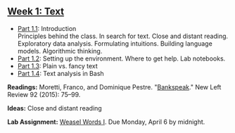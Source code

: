
## [Week 1: Text](https://github.com/denten-courses/computing-context/blob/master/lecture-notes/lecture-1.md)

- [Part 1.1](): Introduction  
   Principles behind the class. In search for text. Close and distant reading. Exploratory data analysis. Formulating intuitions. Building language models. Algorithmic thinking.
- [Part 1.2](): Setting up the environment. Where to get help. Lab notebooks.
- [Part 1.3](): Plain vs. fancy text
- [Part 1.4](): Text analysis in Bash

**Readings:** Moretti, Franco, and Dominique Pestre.
"[Bankspeak](http://newleftreview.org/II/92/franco-moretti-dominique-pestre-bankspeak)."
New Left Review 92 (2015): 75–99.

**Ideas:** Close and distant reading

**Lab Assignment:** [Weasel Words I](https://github.com/denten-courses/computing-context/tree/master/experiments/1-weasel). Due Monday, April 6 by midnight.
